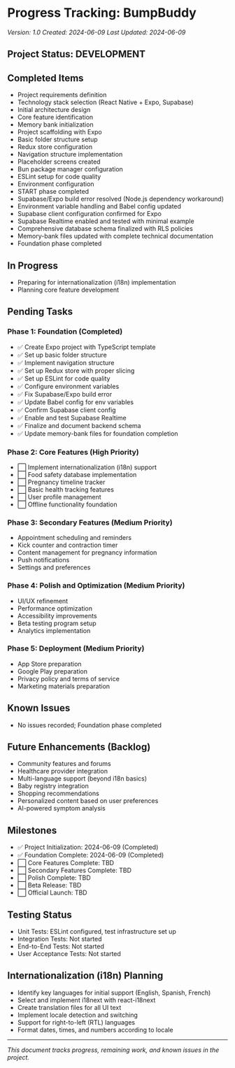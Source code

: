 # Progress Tracking: BumpBuddy

_Version: 1.0_
_Created: 2024-06-09_
_Last Updated: 2024-06-09_

## Project Status: DEVELOPMENT

## Completed Items

- Project requirements definition
- Technology stack selection (React Native + Expo, Supabase)
- Initial architecture design
- Core feature identification
- Memory bank initialization
- Project scaffolding with Expo
- Basic folder structure setup
- Redux store configuration
- Navigation structure implementation
- Placeholder screens created
- Bun package manager configuration
- ESLint setup for code quality
- Environment configuration
- START phase completed
- Supabase/Expo build error resolved (Node.js dependency workaround)
- Environment variable handling and Babel config updated
- Supabase client configuration confirmed for Expo
- Supabase Realtime enabled and tested with minimal example
- Comprehensive database schema finalized with RLS policies
- Memory-bank files updated with complete technical documentation
- Foundation phase completed

## In Progress

- Preparing for internationalization (i18n) implementation
- Planning core feature development

## Pending Tasks

### Phase 1: Foundation (Completed)

- ✅ Create Expo project with TypeScript template
- ✅ Set up basic folder structure
- ✅ Implement navigation structure
- ✅ Set up Redux store with proper slicing
- ✅ Set up ESLint for code quality
- ✅ Configure environment variables
- ✅ Fix Supabase/Expo build error
- ✅ Update Babel config for env variables
- ✅ Confirm Supabase client config
- ✅ Enable and test Supabase Realtime
- ✅ Finalize and document backend schema
- ✅ Update memory-bank files for foundation completion

### Phase 2: Core Features (High Priority)

- ⬜ Implement internationalization (i18n) support
- ⬜ Food safety database implementation
- ⬜ Pregnancy timeline tracker
- ⬜ Basic health tracking features
- ⬜ User profile management
- ⬜ Offline functionality foundation

### Phase 3: Secondary Features (Medium Priority)

- Appointment scheduling and reminders
- Kick counter and contraction timer
- Content management for pregnancy information
- Push notifications
- Settings and preferences

### Phase 4: Polish and Optimization (Medium Priority)

- UI/UX refinement
- Performance optimization
- Accessibility improvements
- Beta testing program setup
- Analytics implementation

### Phase 5: Deployment (Medium Priority)

- App Store preparation
- Google Play preparation
- Privacy policy and terms of service
- Marketing materials preparation

## Known Issues

- No issues recorded; Foundation phase completed

## Future Enhancements (Backlog)

- Community features and forums
- Healthcare provider integration
- Multi-language support (beyond i18n basics)
- Baby registry integration
- Shopping recommendations
- Personalized content based on user preferences
- AI-powered symptom analysis

## Milestones

- ✅ Project Initialization: 2024-06-09 (Completed)
- ✅ Foundation Complete: 2024-06-09 (Completed)
- ⬜ Core Features Complete: TBD
- ⬜ Secondary Features Complete: TBD
- ⬜ Polish Complete: TBD
- ⬜ Beta Release: TBD
- ⬜ Official Launch: TBD

## Testing Status

- Unit Tests: ESLint configured, test infrastructure set up
- Integration Tests: Not started
- End-to-End Tests: Not started
- User Acceptance Tests: Not started

## Internationalization (i18n) Planning

- Identify key languages for initial support (English, Spanish, French)
- Select and implement i18next with react-i18next
- Create translation files for all UI text
- Implement locale detection and switching
- Support for right-to-left (RTL) languages
- Format dates, times, and numbers according to locale

---

_This document tracks progress, remaining work, and known issues in the project._
